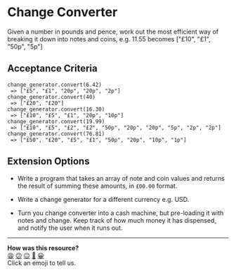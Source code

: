 # Change Converter

Given a number in pounds and pence, work out the most efficient way of breaking it down into notes and coins, e.g. 11.55 becomes ["£10", "£1", "50p", "5p"]

## Acceptance Criteria

```
change_generator.convert(6.42)
 => ["£5", "£1", "20p", "20p", "2p"]
change_generator.convert(40)
 => ["£20", "£20"]
change_generator.convert(16.30)
 => ["£10", "£5", "£1", "20p", "10p"]
change_generator.convert(19.99)
 => ["£10", "£5", "£2", "£2", "50p", "20p", "20p", "5p", "2p", "2p"]
change_generator.convert(76.81)
 => ["£50", "£20", "£5", "£1", "50p", "20p", "10p", "1p"]
```

## Extension Options

- Write a program that takes an array of note and coin values and returns the result of summing these amounts, in `£00.00` format.

- Write a change generator for a different currency e.g. USD.

- Turn you change converter into a cash machine, but pre-loading it with notes and change. Keep track of how much money it has dispensed, and notify the user when it runs out.

<!-- BEGIN GENERATED SECTION DO NOT EDIT -->

---

**How was this resource?**  
[😫](https://airtable.com/shrUJ3t7KLMqVRFKR?prefill_Repository=skills-workshops&prefill_File=process_review/exercises/change_converter/README.md&prefill_Sentiment=😫) [😕](https://airtable.com/shrUJ3t7KLMqVRFKR?prefill_Repository=skills-workshops&prefill_File=process_review/exercises/change_converter/README.md&prefill_Sentiment=😕) [😐](https://airtable.com/shrUJ3t7KLMqVRFKR?prefill_Repository=skills-workshops&prefill_File=process_review/exercises/change_converter/README.md&prefill_Sentiment=😐) [🙂](https://airtable.com/shrUJ3t7KLMqVRFKR?prefill_Repository=skills-workshops&prefill_File=process_review/exercises/change_converter/README.md&prefill_Sentiment=🙂) [😀](https://airtable.com/shrUJ3t7KLMqVRFKR?prefill_Repository=skills-workshops&prefill_File=process_review/exercises/change_converter/README.md&prefill_Sentiment=😀)  
Click an emoji to tell us.

<!-- END GENERATED SECTION DO NOT EDIT -->
